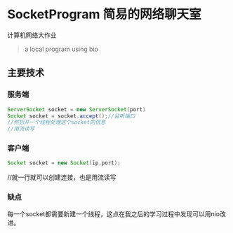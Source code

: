 # SocketProgram 简易的网络聊天室
计算机网络大作业
> a local program using bio 
## 主要技术
### 服务端
```java
ServerSocket socket = new ServerSocket(port)
Socket socket = socket.accept();//监听端口
//然后开一个线程处理这个socket的信息
//用流读写
```
### 客户端
```java
Socket socket = new Socket(ip,port);
```
//就一行就可以创建连接，也是用流读写
### 缺点
每一个socket都需要新建一个线程，这点在我之后的学习过程中发现可以用nio改进。
